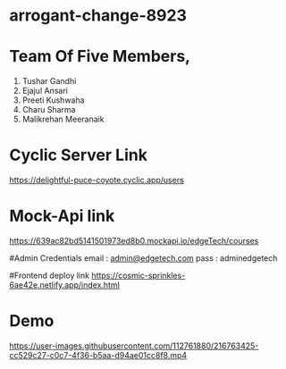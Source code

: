 # arrogant-change-8923
# Team Of Five Members,
1. Tushar Gandhi <br>
2. Ejajul Ansari <br>
3. Preeti Kushwaha <br>
4. Charu Sharma <br>
5. Malikrehan Meeranaik 



# Cyclic Server Link
https://delightful-puce-coyote.cyclic.app/users
 
# Mock-Api link
https://639ac82bd5141501973ed8b0.mockapi.io/edgeTech/courses

#Admin Credentials 
email : admin@edgetech.com
pass : adminedgetech

#Frontend deploy link
https://cosmic-sprinkles-6ae42e.netlify.app/index.html




# Demo


https://user-images.githubusercontent.com/112761880/216763425-cc529c27-c0c7-4f36-b5aa-d94ae01cc8f8.mp4
